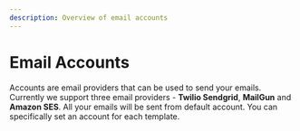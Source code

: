 ```yaml
---
description: Overview of email accounts
---
```


# Email Accounts

Accounts are email providers that can be used to send your emails. Currently we support three email providers - **Twilio Sendgrid**, **MailGun** and **Amazon SES**. All your emails will be sent from default account. You can specifically set an account for each template.

